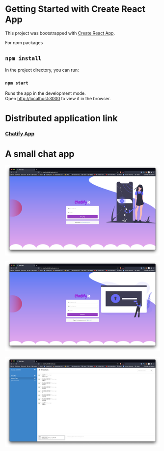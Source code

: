 # Getting Started with Create React App

This project was bootstrapped with [Create React App](https://github.com/facebook/create-react-app).

For npm packages

## `npm install`

In the project directory, you can run:

### `npm start`

Runs the app in the development mode.\
Open [http://localhost:3000](http://localhost:3000) to view it in the browser.

# Distributed application link

### [Chatify App](https://chatify-83c80.web.app)

# A small chat app

![Preview](https://github.com/aatakanakman/Chatify/blob/master/public/img1.png) </br>

![Preview](https://github.com/aatakanakman/Chatify/blob/master/public/img2.png) </br>

![Preview](https://github.com/aatakanakman/Chatify/blob/master/public/img3.png) </br>
